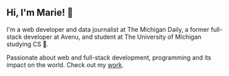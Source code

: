 ## Hi, I'm Marie! 🌱

I'm a web developer and data journalist at The Michigan Daily, a former full-stack developer at Avenu, and student at The University of Michigan studying CS 👾.

Passionate about web and full-stack development, programming and its impact on the world.
Check out my [work](https://yum25.github.io/).

<!--
**yum25/yum25** is a ✨ _special_ ✨ repository because its `README.md` (this file) appears on your GitHub profile.

Here are some ideas to get you started:

- 🔭 I’m currently working on ...
- 🌱 I’m currently learning ...
- 👯 I’m looking to collaborate on ...
- 🤔 I’m looking for help with ...
- 💬 Ask me about ...
- 📫 How to reach me: ...
- 😄 Pronouns: ...
- ⚡ Fun fact: ...
-->
